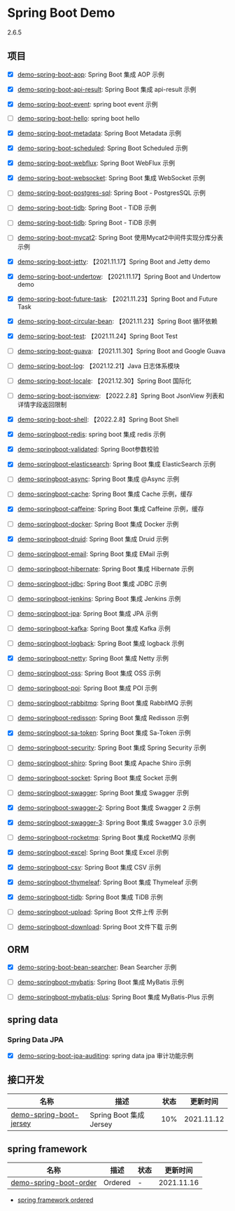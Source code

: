 # Spring Boot Demo

2.6.5

## 项目

- [x] [demo-spring-boot-aop](demo-spring-boot-aop): Spring Boot 集成 AOP 示例
- [x] [demo-spring-boot-api-result](demo-spring-boot-api-result): Spring Boot 集成 api-result 示例

- [x] [demo-spring-boot-event](demo-spring-boot-event): spring boot event 示例
- [ ] [demo-spring-boot-hello](demo-spring-boot-hello): spring boot hello
- [x] [demo-spring-boot-metadata](demo-spring-boot-metadata): Spring Boot Metadata 示例
- [x] [demo-spring-boot-scheduled](demo-spring-boot-scheduled): Spring Boot Scheduled 示例
- [x] [demo-spring-boot-webflux](demo-spring-boot-webflux): Spring Boot WebFlux 示例
- [x] [demo-spring-boot-websocket](demo-spring-boot-websocket): Spring Boot 集成 WebSocket 示例
- [ ] [demo-spring-boot-postgres-sql](): Spring Boot - PostgresSQL 示例
- [ ] [demo-spring-boot-tidb](): Spring Boot - TiDB 示例
- [ ] [demo-spring-boot-tidb](): Spring Boot - TiDB 示例
- [ ] [demo-spring-boot-mycat2](): Spring Boot 使用Mycat2中间件实现分库分表 示例
- [x] [demo-spring-boot-jetty](demo-spring-boot-jetty): 【2021.11.17】Spring Boot and Jetty demo
- [x] [demo-spring-boot-undertow](demo-spring-boot-undertow): 【2021.11.17】Spring Boot and Undertow demo
- [x] [demo-spring-boot-future-task](demo-spring-boot-future-task): 【2021.11.23】Spring Boot and Future Task
- [x] [demo-spring-boot-circular-bean](demo-spring-boot-circular-bean): 【2021.11.23】Spring Boot 循环依赖
- [x] [demo-spring-boot-test](demo-spring-boot-test): 【2021.11.24】Spring Boot Test
- [ ] [demo-spring-boot-guava](demo-spring-boot-guava): 【2021.11.30】Spring Boot and Google Guava
- [ ] [demo-spring-boot-log](demo-spring-boot-log): 【2021.12.21】Java 日志体系模块
- [ ] [demo-spring-boot-locale](demo-spring-boot-locale): 【2021.12.30】Spring Boot 国际化
- [ ] [demo-spring-boot-jsonview](demo-spring-boot-jsonview): 【2022.2.8】Spring Boot JsonView 列表和详情字段返回限制
- [x] [demo-spring-boot-shell](demo-spring-boot-shell): 【2022.2.8】Spring Boot Shell
  

- [x] [demo-springboot-redis](./demo-springboot-redis): spring boot 集成 redis 示例
- [x] [demo-springboot-validated](./demo-springboot-validated): Spring Boot参数校验
- [x] [demo-springboot-elasticsearch](./demo-springboot-elasticsearch): Spring Boot 集成 ElasticSearch 示例

- [ ] [demo-springboot-async](./demo-springboot-async): Spring Boot 集成 @Async 示例
- [ ] [demo-springboot-cache](./demo-springboot-cache): Spring Boot 集成 Cache 示例，缓存
- [x] [demo-springboot-caffeine](./demo-springboot-caffeine): Spring Boot 集成 Caffeine 示例，缓存
- [ ] [demo-springboot-docker](./demo-springboot-docker): Spring Boot 集成 Docker 示例
- [x] [demo-springboot-druid](./demo-springboot-druid): Spring Boot 集成 Druid 示例
- [ ] [demo-springboot-email](./demo-springboot-email): Spring Boot 集成 EMail 示例
- [ ] [demo-springboot-hibernate](./demo-springboot-hibernate): Spring Boot 集成 Hibernate 示例
- [ ] [demo-springboot-jdbc](./demo-springboot-jdbc): Spring Boot 集成 JDBC 示例
- [ ] [demo-springboot-jenkins](./demo-springboot-jenkins): Spring Boot 集成 Jenkins 示例
- [ ] [demo-springboot-jpa](./demo-springboot-jpa): Spring Boot 集成 JPA 示例
- [ ] [demo-springboot-kafka](./demo-springboot-kafka): Spring Boot 集成 Kafka 示例
- [ ] [demo-springboot-logback](./demo-springboot-logback): Spring Boot 集成 logback 示例
- [x] [demo-springboot-netty](./demo-springboot-netty): Spring Boot 集成 Netty 示例
- [ ] [demo-springboot-oss](./demo-springboot-oss): Spring Boot 集成 OSS 示例
- [ ] [demo-springboot-poi](./demo-springboot-poi): Spring Boot 集成 POI 示例
- [ ] [demo-springboot-rabbitmq](./demo-springboot-rabbitmq): Spring Boot 集成 RabbitMQ 示例
- [ ] [demo-springboot-redisson](./demo-springboot-redisson): Spring Boot 集成 Redisson 示例
- [x] [demo-springboot-sa-token](./demo-springboot-sa-token): Spring Boot 集成 Sa-Token 示例
- [ ] [demo-springboot-security](./demo-springboot-security): Spring Boot 集成 Spring Security 示例
- [ ] [demo-springboot-shiro](./demo-springboot-shiro): Spring Boot 集成 Apache Shiro 示例
- [ ] [demo-springboot-socket](./demo-springboot-socket): Spring Boot 集成 Socket 示例
- [ ] [demo-springboot-swagger](./demo-springboot-swagger): Spring Boot 集成 Swagger 示例
- [x] [demo-springboot-swagger-2](./demo-springboot-swagger): Spring Boot 集成 Swagger 2 示例
- [x] [demo-springboot-swagger-3](./demo-springboot-swagger-3): Spring Boot 集成 Swagger 3.0 示例

- [ ] [demo-springboot-rocketmq](./demo-springboot-rocketmq): Spring Boot 集成 RocketMQ 示例
- [x] [demo-springboot-excel](./demo-springboot-excel): Spring Boot 集成 Excel 示例
- [x] [demo-springboot-csv](./demo-springboot-csv): Spring Boot 集成 CSV 示例
- [x] [demo-springboot-thymeleaf](./demo-springboot-thymeleaf): Spring Boot 集成 Thymeleaf 示例
- [x] [demo-springboot-tidb](./demo-springboot-tidb): Spring Boot 集成 TiDB 示例
- [ ] [demo-springboot-upload](./demo-springboot-upload): Spring Boot 文件上传 示例
- [ ] [demo-springboot-download](./demo-springboot-download): Spring Boot 文件下载 示例


## ORM

- [x] [demo-spring-boot-bean-searcher](demo-spring-boot-bean-searcher): Bean Searcher 示例
- [ ] [demo-springboot-mybatis](./demo-springboot-mybatis): Spring Boot 集成 MyBatis 示例
- [ ] [demo-springboot-mybatis-plus](./demo-springboot-mybatis-plus): Spring Boot 集成 MyBatis-Plus 示例


## spring data

### Spring Data JPA

- [x] [demo-spring-boot-jpa-auditing](demo-spring-boot-jpa/demo-spring-boot-jpa-auditing): spring data jpa 审计功能示例

## 接口开发

| 名称 | 描述 | 状态 | 更新时间 |
| --- | --- | --- | --- |
| [demo-spring-boot-jersey](./demo-spring-boot-jersey) | Spring Boot 集成 Jersey | 10% | 2021.11.12 |

## spring framework

| 名称 | 描述 | 状态 | 更新时间 |
| --- | --- | --- | --- |
| [demo-spring-boot-order](./demo-spring-boot-order) | Ordered | - | 2021.11.16 |



- [spring framework ordered](https://github.com/spring-projects/spring-framework/blob/main/spring-core/src/main/java/org/springframework/core/Ordered.java)

